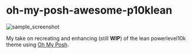 # oh-my-posh-awesome-p10klean

![sample_screenshot](https://github.com/thedpaul/oh-my-posh-awesom-p10klean/assets/36795646/c51b48eb-32a5-4b65-b599-e49a7e1506d9)

My take on recreating and enhancing (still **WIP**) of the lean powerlevel10k theme using [Oh My Posh](https://ohmyposh.dev).
